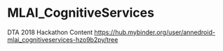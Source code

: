 # MLAI_CognitiveServices
DTA 2018 Hackathon Content
https://hub.mybinder.org/user/annedroid-mlai_cognitiveservices-hzo9b2py/tree
